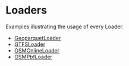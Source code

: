 # Loaders

Examples illustrating the usage of every Loader.

- [GeoparquetLoader](geoparquet_loader.ipynb)
- [GTFSLoader](gtfs_loader.ipynb)
- [OSMOnlineLoader](osm_online_loader.ipynb)
- [OSMPbfLoader](osm_pbf_loader.ipynb)
